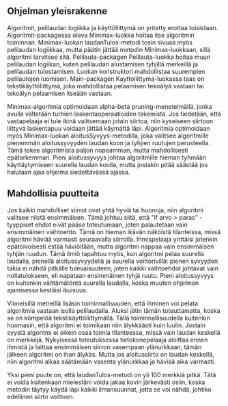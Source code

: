 ## Ohjelman yleisrakenne

Algoritmit, pelilaudan logiikka ja käyttöliittymä on yritetty erottaa toisistaan. Algoritmit-packagessa oleva Minimax-luokka hoitaa itse algoritmin toiminnan. Minimax-luokan laudanTulos-metodi tosin sivuaa myös pelilaudan logiikkaa, mutta päätin jättää metodin Minimax-luokkaan, sillä algoritmi tarvitsee sitä. Pelilauta-packagen Pelilauta-luokka hoitaa muun pelilaudan logiikan, kuten pelilaudan alustamisen tyhjillä merkeillä ja pelilaudan tulostamisen. Luokan konstruktori mahdollistaa suurempien pelilautojen luomisen. Main-packagen Kayttoliittyma-luokassa taas on tekstikäyttöliittymä, joka mahdollistaa pelaamisen tekoälyä vastaan tai tekoälyn pelaamisen itseään vastaan.

Minimax-algoritmia optimoidaan alpha-beta pruning-menetelmällä, jonka avulla vältetään turhien laskentaoperaatioiden tekemistä. Jos tiedetään, että vastapelaaja ei tule ikinä valitsemaan jotain siirtoa, niin kyseiseen siirtoon liittyvä laskentapuu voidaan jättää käymättä läpi. Algoritmia optimoidaan myös Minimax-luokan aloitusSyvyys-metodilla, joka valitsee algoritmille pienemmän aloitussyvyyden laudan koon ja tyhjien ruutujen perusteella. Tämä tekee algoritmista paljon nopeamman, mutta mahdollisesti epätarkemman. Pieni aloitussyvyys johtaa algoritmille hieman tyhmään käyttäytymiseen suurella laudan koolla, mutta jostakin pitää säästää jos halutaan ajaa ohjelma siedettävässä ajassa.

## Mahdollisia puutteita

Jos kaikki mahdolliset siirrot ovat yhtä hyviä tai huonoja, niin algoritmi valitsee niistä ensimmäisen. Tämä johtuu siitä, että "if arvo > paras" -tyyppiset ehdot eivät pääse toteutumaan, joten palautetaan vain ensimmäinen vaihtoehto. Tämä on hieman ikävän näköistä tilanteissa, missä algoritmi häviää varmasti seuraavalla siirrolla. Ihmispelaaja yrittäisi jotenkin epätoivoisesti estää häviöitään, mutta algoritmi nappaa vain ensimmäisen tyhjän ruudun. Tämä ilmiö tapahtuu myös, kun algoritmi pelaa suurella laudalla, pienellä aloitussyvyydellä ja suurella voittorivillä: pienen syvyyden takia ei nähdä pitkälle tulevaisuuteen, joten kaikki vaihtoehdot johtavat vain nollatulokseen, eli napataan ensimmäinen tyhjä ruutu. Pieni aloitussyvyys on kuitenkin välttämätöntä suurella laudalla, koska muuten ohjelman ajamisessa kestäisi ikuisuus.

Viimeisillä metreillä lisäsin toiminnallisuuden, että ihminen voi pelata algoritmia vastaan isolla pelilaudalla. Aluksi jätin tämän toteuttamatta, koska se on kömpelöä tekstikäyttöliittymällä. Tällä toiminnallisuudella kuitenkin huomasin, että algoritmi ei toimikaan niin älykkäästi kuin luulin. Jostain syystä algoritmi ei oikein osaa toimia tilanteessa, missä vain laudan keskellä on merkkejä. Nykyisessä toteutuksessa tietokonepelaaja aloittaa ennen ihmistä ja laittaa ensimmäisen siirron vasempaan ylänurkkaan, tämän jälkeen algoritmi on ihan älykäs. Mutta jos aloitussiirto on laudan keskellä, niin algoritmi alkaa säätämään vasenta ylänurkkaa ja häviää aika varmasti.

Yksi pieni puute on, että laudanTulos-metodi on yli 100 merkkiä pitkä. Tätä ei voida kuitenkaan mielestäni voida jakaa kovin järkevästi osiin, koska metodin täytyy käydä läpi kaikki ilmansuunnat, jotta se voi nähdä, johtiko edellinen siirto voittoon.
